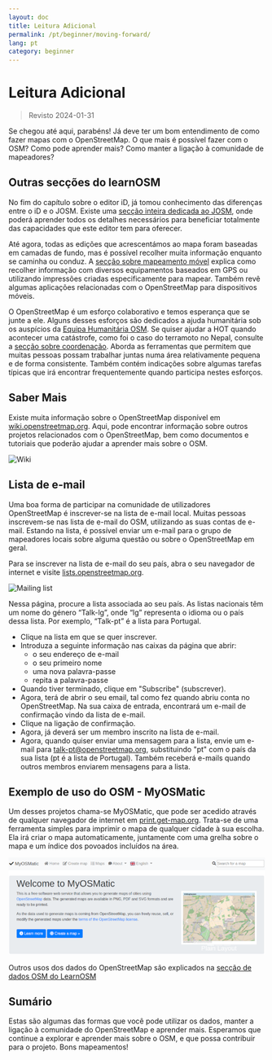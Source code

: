 ```yaml
---
layout: doc
title: Leitura Adicional
permalink: /pt/beginner/moving-forward/
lang: pt
category: beginner
---
```


Leitura Adicional
===============

> Revisto 2024-01-31  

Se chegou até aqui, parabéns! Já deve ter um bom entendimento de como fazer mapas com o OpenStreetMap. O que mais é possível fazer com o OSM? Como pode aprender mais? Como manter a ligação à comunidade de mapeadores?  

Outras secções do learnOSM
---------------------------

No fim do capítulo sobre o editor iD, já tomou conhecimento das diferenças entre o iD e o JOSM. Existe uma [secção inteira dedicada ao JOSM](/pt/josm/), onde poderá aprender todos os detalhes necessários para beneficiar totalmente das capacidades que este editor tem para oferecer.  

Até agora, todas as edições que acrescentámos ao mapa foram baseadas em camadas de fundo, mas é possível recolher muita informação enquanto se caminha ou conduz. A [secção sobre mapeamento móvel](/pt/mobile-mapping/) explica como recolher informação com diversos equipamentos baseados em GPS ou utilizando impressões criadas especificamente para mapear. Também revê algumas aplicações relacionadas com o OpenStreetMap para dispositivos móveis.  

O OpenStreetMap é um esforço colaborativo e temos esperança que se junte a ele. Alguns desses esforços são dedicados a ajuda humanitária sob os auspícios da [Equipa Humanitária OSM](http://hotosm.org). Se quiser ajudar a HOT quando acontecer uma catástrofe, como foi o caso do terramoto no Nepal, consulte a [secção sobre coordenação](/pt/coordination/). Aborda as ferramentas que permitem que muitas pessoas possam trabalhar juntas numa área relativamente pequena e de forma consistente. Também contém indicações sobre algumas tarefas típicas que irá encontrar frequentemente quando participa nestes esforços.  


Saber Mais
----------

Existe muita informação sobre o OpenStreetMap disponível em  [wiki.openstreetmap.org](http://wiki.openstreetmap.org/). Aqui, pode encontrar informação sobre outros projetos relacionados com o OpenStreetMap, bem como documentos e tutoriais que poderão ajudar a aprender mais sobre o OSM.  

![Wiki][]

<!-- also more info on this site once it is prepared -->

Lista de e-mail
------------

Uma boa forma de participar na comunidade de utilizadores OpenStreetMap é inscrever-se na lista de e-mail local. Muitas pessoas inscrevem-se nas lista de e-mail do OSM, utilizando as suas contas de e-mail. Estando na lista, é possível enviar um e-mail para o grupo de mapeadores locais sobre alguma questão ou sobre o OpenStreetMap em geral.  

Para se inscrever na lista de e-mail do seu país, abra o seu navegador de internet e visite [lists.openstreetmap.org](http://lists.openstreetmap.org/).  

![Mailing list][]

Nessa página, procure a lista associada ao seu país. As listas nacionais têm um nome do género “Talk-lg”, onde “lg” representa o idioma ou o país dessa lista. Por exemplo, “Talk-pt” é a lista para Portugal.  

- Clique na lista em que se quer inscrever.  
- Introduza a seguinte informação nas caixas da página que abrir:  
    +  o seu endereço de e-mail  
    +  o seu primeiro nome  
    +  uma nova palavra-passe  
    +  repita a palavra-passe  
- Quando tiver terminado, clique em "Subscribe" (subscrever).
- Agora, terá de abrir o seu email, tal como fez quando abriu conta no OpenStreetMap. Na sua caixa de entrada, encontrará um e-mail de confirmação vindo da lista de e-mail.  
- Clique na ligação de confirmação.  
- Agora, já deverá ser um membro inscrito na lista de e-mail.  
- Agora, quando quiser enviar uma mensagem para a lista, envie um e-mail para [talk-pt@openstreetmap.org](mailto:talk-pt@openstreetmap.org), substituindo "pt" com o país da sua lista (pt é a lista de Portugal). Também receberá e-mails quando outros membros enviarem mensagens para a lista.  


Exemplo de uso do OSM - MyOSMatic
----------

Um desses projetos chama-se MyOSMatic, que pode ser acedido através de qualquer navegador de internet em [print.get-map.org](https://print.get-map.org/). Trata-se de uma ferramenta simples para imprimir o mapa de qualquer cidade à sua escolha. Ela irá criar o mapa automaticamente, juntamente com uma grelha sobre o mapa e um índice dos povoados incluídos na área.

![MyOSMatic][]


Outros usos dos dados do OpenStreetMap são explicados na [secção de dados OSM do LearnOSM](/pt/osm-data/)


Sumário
-------

Estas são algumas das formas que você pode utilizar os dados, manter a ligação à comunidade do OpenStreetMap e aprender mais. Esperamos que continue a explorar e aprender mais sobre o OSM, e que possa contribuir para o projeto. Bons mapeamentos!


[MyOSMatic]: /images/beginner/myosmatic-homepage.png
[Wiki]: /images/beginner/osm-wiki.png
[Mailing list]: /images/beginner/osm-mailing-lists.png